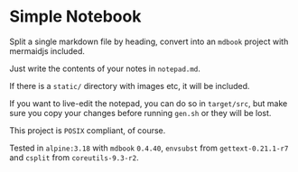 # Simple Notebook

Split a single markdown file by heading, convert into an
`mdbook` project with mermaidjs included.

Just write the contents of your notes in `notepad.md`.

If there is a `static/` directory with images etc, it will be included.

If you want to live-edit the notepad, you can do so in `target/src`, but make sure you copy your changes before running `gen.sh` or 
they will be lost.

This project is `POSIX` compliant, of course.

Tested in `alpine:3.18` with `mdbook` `0.4.40`, `envsubst` from `gettext-0.21.1-r7` and `csplit` from `coreutils-9.3-r2`.
